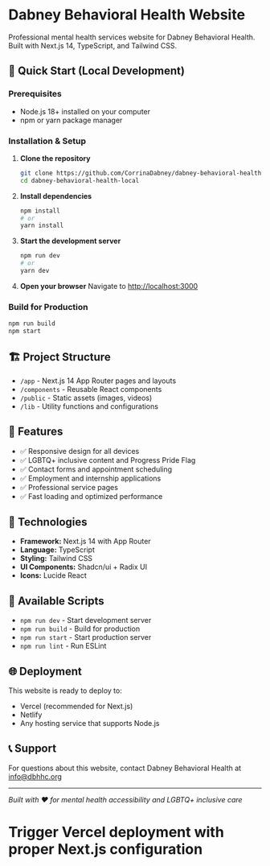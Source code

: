 
# Dabney Behavioral Health Website

Professional mental health services website for Dabney Behavioral Health. Built with Next.js 14, TypeScript, and Tailwind CSS.

## 🚀 Quick Start (Local Development)

### Prerequisites
- Node.js 18+ installed on your computer
- npm or yarn package manager

### Installation & Setup

1. **Clone the repository**
   ```bash
   git clone https://github.com/CorrinaDabney/dabney-behavioral-health-local.git
   cd dabney-behavioral-health-local
   ```

2. **Install dependencies**
   ```bash
   npm install
   # or
   yarn install
   ```

3. **Start the development server**
   ```bash
   npm run dev
   # or
   yarn dev
   ```

4. **Open your browser**
   Navigate to [http://localhost:3000](http://localhost:3000)

### Build for Production

```bash
npm run build
npm start
```

## 🏗️ Project Structure

- `/app` - Next.js 14 App Router pages and layouts
- `/components` - Reusable React components
- `/public` - Static assets (images, videos)
- `/lib` - Utility functions and configurations

## 📱 Features

- ✅ Responsive design for all devices
- ✅ LGBTQ+ inclusive content and Progress Pride Flag
- ✅ Contact forms and appointment scheduling
- ✅ Employment and internship applications
- ✅ Professional service pages
- ✅ Fast loading and optimized performance

## 🔧 Technologies

- **Framework:** Next.js 14 with App Router
- **Language:** TypeScript
- **Styling:** Tailwind CSS
- **UI Components:** Shadcn/ui + Radix UI
- **Icons:** Lucide React

## 📝 Available Scripts

- `npm run dev` - Start development server
- `npm run build` - Build for production
- `npm run start` - Start production server
- `npm run lint` - Run ESLint

## 🌐 Deployment

This website is ready to deploy to:
- Vercel (recommended for Next.js)
- Netlify
- Any hosting service that supports Node.js

## 📞 Support

For questions about this website, contact Dabney Behavioral Health at info@dbhhc.org

---
*Built with ❤️ for mental health accessibility and LGBTQ+ inclusive care*
# Trigger Vercel deployment with proper Next.js configuration
